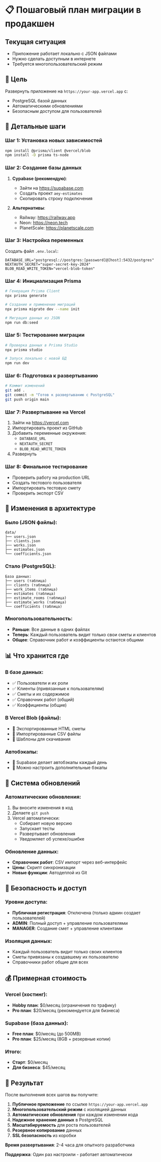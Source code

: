 # 📋 Пошаговый план миграции в продакшен

## Текущая ситуация
- Приложение работает локально с JSON файлами
- Нужно сделать доступным в интернете
- Требуется многопользовательский режим

## 🎯 Цель
Развернуть приложение на `https://your-app.vercel.app` с:
- PostgreSQL базой данных
- Автоматическими обновлениями
- Безопасным доступом для пользователей

## 📝 Детальные шаги

### Шаг 1: Установка новых зависимостей
```bash
npm install @prisma/client @vercel/blob
npm install -D prisma ts-node
```

### Шаг 2: Создание базы данных
1. **Суpabase (рекомендую)**:
   - Зайти на https://supabase.com
   - Создать проект `aey-estimates`
   - Скопировать строку подключения

2. **Альтернативы**:
   - Railway: https://railway.app
   - Neon: https://neon.tech
   - PlanetScale: https://planetscale.com

### Шаг 3: Настройка переменных
Создать файл `.env.local`:
```env
DATABASE_URL="postgresql://postgres:[password]@[host]:5432/postgres"
NEXTAUTH_SECRET="super-secret-key-2024"
BLOB_READ_WRITE_TOKEN="vercel-blob-token"
```

### Шаг 4: Инициализация Prisma
```bash
# Генерация Prisma Client
npx prisma generate

# Создание и применение миграций
npx prisma migrate dev --name init

# Миграция данных из JSON
npm run db:seed
```

### Шаг 5: Тестирование миграции
```bash
# Проверка данных в Prisma Studio
npx prisma studio

# Запуск локально с новой БД
npm run dev
```

### Шаг 6: Подготовка к развертыванию
```bash
# Коммит изменений
git add .
git commit -m "Готов к развертыванию с PostgreSQL"
git push origin main
```

### Шаг 7: Развертывание на Vercel
1. Зайти на https://vercel.com
2. Импортировать проект из GitHub
3. Добавить переменные окружения:
   - `DATABASE_URL`
   - `NEXTAUTH_SECRET`
   - `BLOB_READ_WRITE_TOKEN`
4. Развернуть

### Шаг 8: Финальное тестирование
- Проверить работу на production URL
- Создать тестового пользователя
- Импортировать тестовую смету
- Проверить экспорт CSV

## 🔄 Изменения в архитектуре

### Было (JSON файлы):
```
data/
├── users.json
├── clients.json
├── works.json
├── estimates.json
└── coefficients.json
```

### Стало (PostgreSQL):
```
База данных:
├── users (таблица)
├── clients (таблица)
├── work_items (таблица)
├── estimates (таблица)
├── estimate_rooms (таблица)
├── estimate_works (таблица)
└── coefficients (таблица)
```

### Многопользовательность:
- **Раньше**: Все данные в одних файлах
- **Теперь**: Каждый пользователь видит только свои сметы и клиентов
- **Общее**: Справочник работ и коэффициенты остаются общими

## 📊 Что хранится где

### В базе данных:
- ✅ Пользователи и их роли
- ✅ Клиенты (привязанные к пользователям)
- ✅ Сметы и их содержимое
- ✅ Справочник работ (общий)
- ✅ Коэффициенты (общие)

### В Vercel Blob (файлы):
- 📁 Экспортированные HTML сметы
- 📁 Импортированные CSV файлы
- 📁 Шаблоны для скачивания

### Автобэкапы:
- 🔄 Supabase делает автобэкапы каждый день
- 🔄 Можно настроить дополнительные бэкапы

## 🚀 Система обновлений

### Автоматические обновления:
1. Вы вносите изменения в код
2. Делаете `git push`
3. Vercel автоматически:
   - Собирает новую версию
   - Запускает тесты
   - Развертывает обновления
   - Уведомляет об успехе/ошибке

### Обновление данных:
- **Справочник работ**: CSV импорт через веб-интерфейс
- **Цены**: Скрипт синхронизации
- **Новые функции**: Автодеплой из Git

## 🔐 Безопасность и доступ

### Уровни доступа:
- **Публичная регистрация**: Отключена (только админ создает пользователей)
- **ADMIN**: Полный доступ + управление пользователями
- **MANAGER**: Создание смет + управление клиентами

### Изоляция данных:
- Каждый пользователь видит только своих клиентов
- Сметы привязаны к создавшему их пользователю
- Справочники работ общие для всех

## 💰 Примерная стоимость

### Vercel (хостинг):
- **Hobby план**: $0/месяц (ограничения по трафику)
- **Pro план**: $20/месяц (рекомендуется для бизнеса)

### Supabase (база данных):
- **Free план**: $0/месяц (до 500MB)
- **Pro план**: $25/месяц (8GB + резервные копии)

### Итого: 
- **Старт**: $0/месяц
- **Для бизнеса**: $45/месяц

## 🎉 Результат

После выполнения всех шагов вы получите:

1. **Публичное приложение** по ссылке `https://your-app.vercel.app`
2. **Многопользовательский режим** с изоляцией данных
3. **Автоматические обновления** при каждом изменении кода
4. **Надежное хранение данных** в PostgreSQL
5. **Масштабируемость** для роста пользователей
6. **Резервное копирование** данных
7. **SSL безопасность** из коробки

**Время развертывания**: 2-4 часа для опытного разработчика

**Поддержка**: Один раз настроили - работает автоматически 